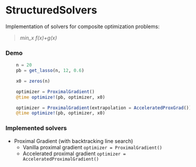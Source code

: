 # StructuredSolvers

Implementation of solvers for composite optimization problems:
> *min_x f(x)+g(x)*

### Demo
``` julia
    n = 20
    pb = get_lasso(n, 12, 0.6)

    x0 = zeros(n)

    optimizer = ProximalGradient()
    @time optimize!(pb, optimizer, x0)

    optimizer = ProximalGradient(extrapolation = AcceleratedProxGrad())
    @time optimize!(pb, optimizer, x0)
```


### Implemented solvers

- Proximal Gradient (with backtracking line search)
    - Vanilla proximal gradient
    `optimizer = ProximalGradient()`
    - Accelerated proximal gradient
    `optimizer = AcceleratedProximalGradient()`